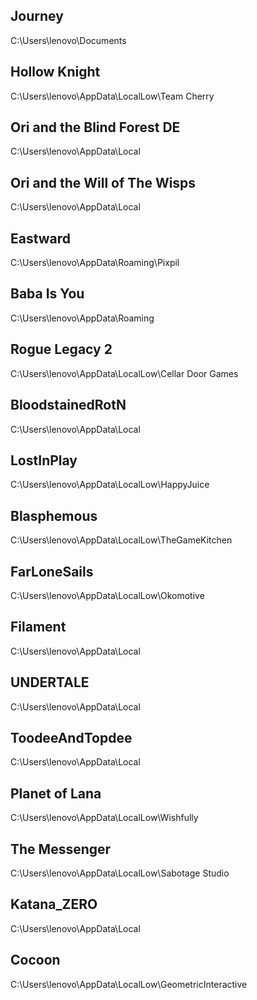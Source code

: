 ## Journey
C:\Users\lenovo\Documents
## Hollow Knight
C:\Users\lenovo\AppData\LocalLow\Team Cherry
## Ori and the Blind Forest DE
C:\Users\lenovo\AppData\Local
## Ori and the Will of The Wisps
C:\Users\lenovo\AppData\Local
## Eastward
C:\Users\lenovo\AppData\Roaming\Pixpil
## Baba Is You
C:\Users\lenovo\AppData\Roaming
## Rogue Legacy 2
C:\Users\lenovo\AppData\LocalLow\Cellar Door Games
## BloodstainedRotN
C:\Users\lenovo\AppData\Local
## LostInPlay
C:\Users\lenovo\AppData\LocalLow\HappyJuice
## Blasphemous
C:\Users\lenovo\AppData\LocalLow\TheGameKitchen
## FarLoneSails
C:\Users\lenovo\AppData\LocalLow\Okomotive
## Filament
C:\Users\lenovo\AppData\Local
## UNDERTALE
C:\Users\lenovo\AppData\Local
## ToodeeAndTopdee
C:\Users\lenovo\AppData\Local
## Planet of Lana
C:\Users\lenovo\AppData\LocalLow\Wishfully
## The Messenger
C:\Users\lenovo\AppData\LocalLow\Sabotage Studio
## Katana_ZERO 
C:\Users\lenovo\AppData\Local
## Cocoon
C:\Users\lenovo\AppData\LocalLow\GeometricInteractive
